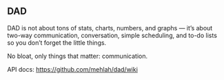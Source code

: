 ## DAD

DAD is not about tons of stats, charts, numbers, and graphs — it’s about two-way communication, conversation, simple scheduling,
and to-do lists so you don’t forget the little things.

No bloat, only things that matter: communication.


API docs: https://github.com/mehlah/dad/wiki